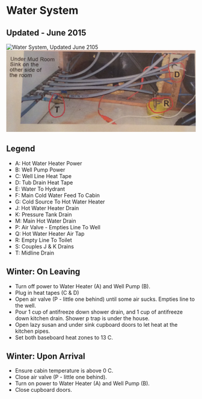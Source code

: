 # Water System

## Updated - June 2015

![Water System, Updated June 2105](images/watersystem-2015.png "Water System, Updated June 2015")
![Back Room Vanity](archive/images/under_vanity.jpg "Under Vanity")

## Legend

* A: Hot Water Heater Power
* B: Well Pump Power
* C: Well Line Heat Tape
* D: Tub Drain Heat Tape
* E: Water To Hydrant
* F: Main Cold Water Feed To Cabin
* G: Cold Source To Hot Water Heater
* J: Hot Water Heater Drain
* K: Pressure Tank Drain
* M: Main Hot Water Drain
* P: Air Valve - Empties Line To Well
* Q: Hot Water Heater Air Tap
* R: Empty Line To Toilet
* S: Couples J & K Drains
* T: Midline Drain

## Winter: On Leaving

* Turn off power to Water Heater (A) and Well Pump (B).
* Plug in heat tapes (C & D)
* Open air valve (P - little one behind) until some air sucks. Empties line to the well.
* Pour 1 cup of antifreeze down shower drain, and 1 cup of antifreeze down kitchen drain. Shower p trap is under the house.
* Open lazy susan and under sink cupboard doors to let heat at the kitchen pipes.
* Set both baseboard heat zones to 13 C.

## Winter: Upon Arrival

* Ensure cabin temperature is above 0 C.
* Close air valve (P - little one behind).
* Turn on power to Water Heater (A) and Well Pump (B).
* Close cupboard doors.
